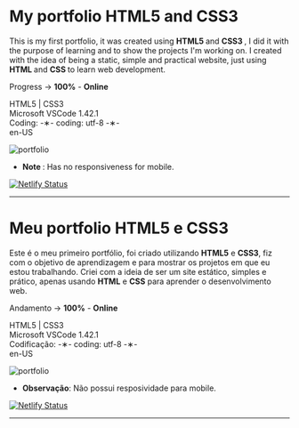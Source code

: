 # My portfolio HTML5 and CSS3

This is my first portfolio, it was created using <strong> HTML5 </strong> and <strong> CSS3 </strong>, I did it with the purpose of learning and to show the projects I'm working on.  I created with the idea of ​​being a static, simple and practical website, just using <strong> HTML </strong> and <strong> CSS </strong> to learn web development.

Progress -> <strong>100%</strong> - <strong>Online</strong>

HTML5 | CSS3 </br>
Microsoft VSCode 1.42.1 </br>
Coding: -&lowast;- coding: utf-8 -&lowast;- </br>
en-US </br>

![portfolio](https://github.com/alpdias/portfolio-html-css/blob/master/src/img/portfolio.png)

* <strong> Note </strong>: Has no responsiveness for mobile.

[![Netlify Status](https://api.netlify.com/api/v1/badges/9abea62b-8fb1-48be-a422-e33415dd7f82/deploy-status)](https://app.netlify.com/sites/paulodeveloper/deploys)

------------------------------------------------------------------------------------------------------------------

# Meu portfolio HTML5 e CSS3

Este é o meu primeiro portfólio, foi criado utilizando <strong>HTML5</strong> e <strong>CSS3</strong>, fiz com o objetivo de aprendizagem e para mostrar os projetos em que eu estou trabalhando. Criei com a ideia de ser um site estático, simples e prático, apenas usando <strong>HTML</strong> e <strong>CSS</strong> para aprender o desenvolvimento web.

Andamento -> <strong>100%</strong> - <strong>Online</strong>

HTML5 | CSS3 </br>
Microsoft VSCode 1.42.1 </br>
Codificação: -&lowast;- coding: utf-8 -&lowast;- </br>
en-US </br>

![portfolio](https://github.com/alpdias/portfolio-html-css/blob/master/src/img/portfolio.png)

* <strong>Observação</strong>: Não possui resposividade para mobile.

[![Netlify Status](https://api.netlify.com/api/v1/badges/9abea62b-8fb1-48be-a422-e33415dd7f82/deploy-status)](https://app.netlify.com/sites/paulodeveloper/deploys)

--------------------------------------------------------------------------------------------------------------
